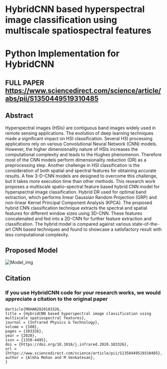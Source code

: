 # HybridCNN based hyperspectral image classification using multiscale spatiospectral features
# Python Implementation for HybridCNN
## FULL PAPER https://www.sciencedirect.com/science/article/abs/pii/S1350449519310485
## Abstract
Hyperspectral images (HSIs) are contiguous band images widely used in remote sensing applications. The evolution of deep learning techniques made a significant impact on HSI classification. Several HSI processing applications rely on various Convolutional Neural Network (CNN) models. However, the higher dimensionality nature of HSIs increases the computational complexity and leads to the Hughes phenomenon. Therefore most of the CNN models perform dimensionality reduction (DR) as a preprocessing step. Another challenge in HSI classification is the consideration of both spatial and spectral features for obtaining accurate results. A few 3-D-CNN models are designed to overcome this challenge, but it takes more execution time than other methods. This research work proposes a multiscale spatio-spectral feature based hybrid CNN model for hyperspectral image classification. Hybrid DR used for optimal band extraction, which performs linear Gaussian Random Projection (GRP) and non-linear Kernel Principal Component Analysis (KPCA). The proposed hybrid CNN classification technique extracts the spectral and spatial features for different window sizes using 3D-CNN. These features concatenated and fed into a 2D-CNN for further feature extraction and classification. The hybrid model is compared against various state-of-the-art CNN based techniques and found to showcase a satisfactory result with less computational complexity.
## Proposed Model
![Model_img](https://user-images.githubusercontent.com/35597958/121773944-e8712d00-cb9c-11eb-98df-9d85e1a0f9a6.PNG)
## Citation
### If you use HybridCNN code for your research works, we would appreciate a citation to the original paper
```
@article{MOHAN2020103326,
title = {HybridCNN based hyperspectral image classification using multiscale spatiospectral features},
journal = {Infrared Physics & Technology},
volume = {108},
pages = {103326},
year = {2020},
issn = {1350-4495},
doi = {https://doi.org/10.1016/j.infrared.2020.103326},
url = {https://www.sciencedirect.com/science/article/pii/S1350449519310485},
author = {Alkha Mohan and M Venkatesan},
}
```
